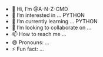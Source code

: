 - 👋 Hi, I’m @A-N-Z-CMD
- 👀 I’m interested in ... PYTHON 
- 🌱 I’m currently learning ... PYTHON
- 💞️ I’m looking to collaborate on ... 
- 📫 How to reach me ...
- 😄 Pronouns: ...
- ⚡ Fun fact: ...

<!---
A-N-Z-CMD/A-N-Z-CMD is a ✨ special ✨ repository because its `README.md` (this file) appears on your GitHub profile.
You can click the Preview link to take a look at your changes.
--->
